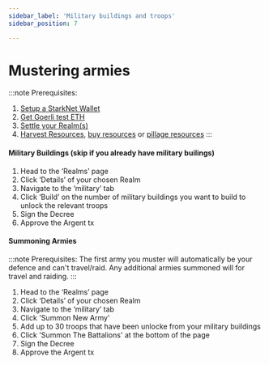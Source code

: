 ```yaml
---
sidebar_label: 'Military buildings and troops'
sidebar_position: 7

---
```


# Mustering armies

:::note
Prerequisites: 
1. [Setup a StarkNet Wallet](./wallet.md)
2. [Get Goerli test ETH](eth.md)
3. [Settle your Realm(s)](./settle.md)
4. [Harvest Resources](./harvest.md), [buy resources](./trade.md) or [pillage resources](./raid.md)
:::

#### Military Buildings (skip if you already have military builings)

1. Head to the ‘Realms’ page
2. Click ‘Details’ of your chosen Realm
3. Navigate to the ‘military’ tab
4. Click ‘Build’ on the number of military buildings you want to build to unlock the relevant troops
5. Sign the Decree
6. Approve the Argent tx

#### Summoning Armies

:::note
Prerequisites: 
The first army you muster will automatically be your defence and can't travel/raid. Any additional armies summoned will for travel and raiding.
:::

1. Head to the ‘Realms’ page
2. Click ‘Details’ of your chosen Realm
3. Navigate to the ‘military’ tab
4. Click 'Summon New Army'
5. Add up to 30 troops that have been unlocke from your military buildings
6. Click 'Summon The Battalions' at the bottom of the page
7. Sign the Decree
8. Approve the Argent tx
